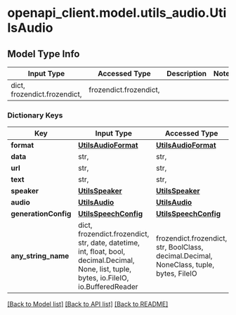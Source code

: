 # openapi_client.model.utils_audio.UtilsAudio

## Model Type Info
Input Type | Accessed Type | Description | Notes
------------ | ------------- | ------------- | -------------
dict, frozendict.frozendict,  | frozendict.frozendict,  |  | 

### Dictionary Keys
Key | Input Type | Accessed Type | Description | Notes
------------ | ------------- | ------------- | ------------- | -------------
**format** | [**UtilsAudioFormat**](UtilsAudioFormat.md) | [**UtilsAudioFormat**](UtilsAudioFormat.md) |  | [optional] 
**data** | str,  | str,  |  | [optional] 
**url** | str,  | str,  |  | [optional] 
**text** | str,  | str,  |  | [optional] 
**speaker** | [**UtilsSpeaker**](UtilsSpeaker.md) | [**UtilsSpeaker**](UtilsSpeaker.md) |  | [optional] 
**audio** | [**UtilsAudio**](UtilsAudio.md) | [**UtilsAudio**](UtilsAudio.md) |  | [optional] 
**generationConfig** | [**UtilsSpeechConfig**](UtilsSpeechConfig.md) | [**UtilsSpeechConfig**](UtilsSpeechConfig.md) |  | [optional] 
**any_string_name** | dict, frozendict.frozendict, str, date, datetime, int, float, bool, decimal.Decimal, None, list, tuple, bytes, io.FileIO, io.BufferedReader | frozendict.frozendict, str, BoolClass, decimal.Decimal, NoneClass, tuple, bytes, FileIO | any string name can be used but the value must be the correct type | [optional]

[[Back to Model list]](../../README.md#documentation-for-models) [[Back to API list]](../../README.md#documentation-for-api-endpoints) [[Back to README]](../../README.md)

